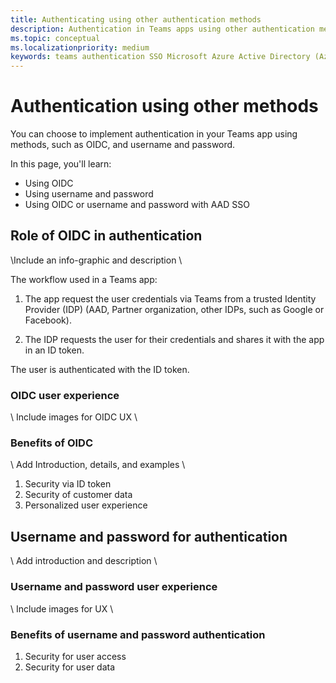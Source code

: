 ```yaml
---
title: Authenticating using other authentication methods
description: Authentication in Teams apps using other authentication methods
ms.topic: conceptual
ms.localizationpriority: medium
keywords: teams authentication SSO Microsoft Azure Active Directory (Azure AD), OIDC, username, password
---
```

# Authentication using other methods

You can choose to implement authentication in your Teams app using methods, such as OIDC, and username and password.

In this page, you'll learn:

- Using OIDC
- Using username and password
- Using OIDC or username and password with AAD SSO

## Role of OIDC in authentication

\Include an info-graphic and description \

The workflow used in a Teams app:

1. The app request the user credentials via Teams from a trusted Identity Provider (IDP) (AAD, Partner organization, other IDPs, such as Google or Facebook).

1. The IDP requests the user for their credentials and shares it with the app in an ID token.

The user is authenticated with the ID token.

### OIDC user experience

\ Include images for OIDC UX \

### Benefits of OIDC

\ Add Introduction, details, and examples \

1. Security via ID token
1. Security of customer data
1. Personalized user experience

## Username and password for authentication

\ Add introduction and description \

### Username and password user experience

\ Include images for UX \

### Benefits of username and password authentication

1. Security for user access
1. Security for user data
